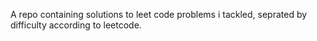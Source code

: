 A repo containing solutions to leet code problems i tackled, seprated by difficulty according to leetcode.
